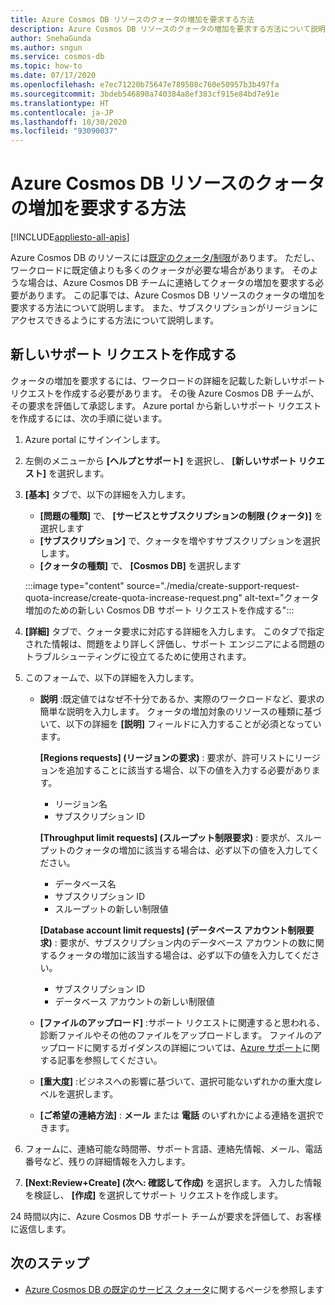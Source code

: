 ```yaml
---
title: Azure Cosmos DB リソースのクォータの増加を要求する方法
description: Azure Cosmos DB リソースのクォータの増加を要求する方法について説明します。 また、サブスクリプションがリージョンにアクセスできるようにする方法について説明します。
author: SnehaGunda
ms.author: sngun
ms.service: cosmos-db
ms.topic: how-to
ms.date: 07/17/2020
ms.openlocfilehash: e7ec71220b75647e789508c760e50957b3b497fa
ms.sourcegitcommit: 3bdeb546890a740384a8ef383cf915e84bd7e91e
ms.translationtype: HT
ms.contentlocale: ja-JP
ms.lasthandoff: 10/30/2020
ms.locfileid: "93090037"
---
```

# <a name="how-to-request-quota-increase-for-azure-cosmos-db-resources"></a>Azure Cosmos DB リソースのクォータの増加を要求する方法
[!INCLUDE[appliesto-all-apis](includes/appliesto-all-apis.md)]

Azure Cosmos DB のリソースには[既定のクォータ/制限](concepts-limits.md)があります。 ただし、ワークロードに既定値よりも多くのクォータが必要な場合があります。 そのような場合は、Azure Cosmos DB チームに連絡してクォータの増加を要求する必要があります。 この記事では、Azure Cosmos DB リソースのクォータの増加を要求する方法について説明します。 また、サブスクリプションがリージョンにアクセスできるようにする方法について説明します。

## <a name="create-a-new-support-request"></a>新しいサポート リクエストを作成する

クォータの増加を要求するには、ワークロードの詳細を記載した新しいサポート リクエストを作成する必要があります。 その後 Azure Cosmos DB チームが、その要求を評価して承認します。 Azure portal から新しいサポート リクエストを作成するには、次の手順に従います。

1. Azure portal にサインインします。

1. 左側のメニューから **[ヘルプとサポート]** を選択し、 **[新しいサポート リクエスト]** を選択します。

1. **[基本]** タブで、以下の詳細を入力します。

   * **[問題の種類]** で、 **[サービスとサブスクリプションの制限 (クォータ)]** を選択します
   * **[サブスクリプション]** で、クォータを増やすサブスクリプションを選択します。
   * **[クォータの種類]** で、 **[Cosmos DB]** を選択します

   :::image type="content" source="./media/create-support-request-quota-increase/create-quota-increase-request.png" alt-text="クォータ増加のための新しい Cosmos DB サポート リクエストを作成する":::

1. **[詳細]** タブで、クォータ要求に対応する詳細を入力します。 このタブで指定された情報は、問題をより詳しく評価し、サポート エンジニアによる問題のトラブルシューティングに役立てるために使用されます。

1. このフォームで、以下の詳細を入力します。

   * **説明** :既定値ではなぜ不十分であるか、実際のワークロードなど、要求の簡単な説明を入力します。 クォータの増加対象のリソースの種類に基づいて、以下の詳細を **[説明]** フィールドに入力することが必須となっています。

     **[Regions requests] (リージョンの要求)** : 要求が、許可リストにリージョンを追加することに該当する場合、以下の値を入力する必要があります。

        * リージョン名
        * サブスクリプション ID

     **[Throughput limit requests] (スループット制限要求)** : 要求が、スループットのクォータの増加に該当する場合は、必ず以下の値を入力してください。

        * データベース名
        * サブスクリプション ID
        * スループットの新しい制限値

     **[Database account limit requests] (データベース アカウント制限要求)** : 要求が、サブスクリプション内のデータベース アカウントの数に関するクォータの増加に該当する場合は、必ず以下の値を入力してください。

       * サブスクリプション ID
       * データベース アカウントの新しい制限値

   * **[ファイルのアップロード]** :サポート リクエストに関連すると思われる、診断ファイルやその他のファイルをアップロードします。 ファイルのアップロードに関するガイダンスの詳細については、[Azure サポート]( ../azure-portal/supportability/how-to-manage-azure-support-request.md#upload-files)に関する記事を参照してください。

   * **[重大度]** :ビジネスへの影響に基づいて、選択可能ないずれかの重大度レベルを選択します。

   * **[ご希望の連絡方法]** : **メール** または **電話** のいずれかによる連絡を選択できます。

1. フォームに、連絡可能な時間帯、サポート言語、連絡先情報、メール、電話番号など、残りの詳細情報を入力します。

1. **[Next:Review+Create] (次へ: 確認して作成)** を選択します。 入力した情報を検証し、 **[作成]** を選択してサポート リクエストを作成します。

24 時間以内に、Azure Cosmos DB サポート チームが要求を評価して、お客様に返信します。

## <a name="next-steps"></a>次のステップ

* [Azure Cosmos DB の既定のサービス クォータ](concepts-limits.md)に関するページを参照します
